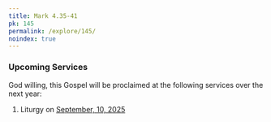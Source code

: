 ```yaml
---
title: Mark 4.35-41
pk: 145
permalink: /explore/145/
noindex: true
---
```


### Upcoming Services

God willing, this Gospel will be proclaimed at the following services over the next year:


1. Liturgy on [September, 10, 2025](https://orthocal.info/readings/gregorian/2025/09/10/)
